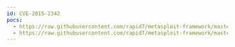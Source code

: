 ```yaml
---
id: CVE-2015-2342
pocs:
  - https://raw.githubusercontent.com/rapid7/metasploit-framework/master/modules/auxiliary/scanner/misc/java_jmx_server.rb
  - https://raw.githubusercontent.com/rapid7/metasploit-framework/master/modules/exploits/multi/misc/java_jmx_server.rb
---
```

